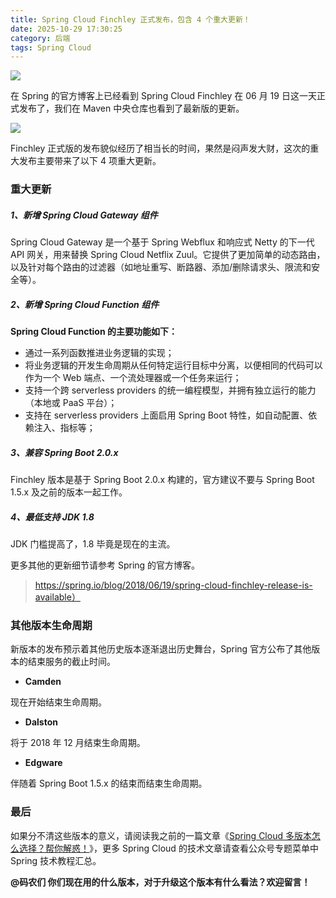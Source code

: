 ```yaml
---
title: Spring Cloud Finchley 正式发布，包含 4 个重大更新！
date: 2025-10-29 17:30:25
category: 后端
tags: Spring Cloud
---
```


![](http://img.javastack.cn/18-6-20/82197726.jpg)

在 Spring 的官方博客上已经看到 Spring Cloud Finchley 在 06 月 19 日这一天正式发布了，我们在 Maven 中央仓库也看到了最新版的更新。

![](http://img.javastack.cn/18-6-20/96626148.jpg)

Finchley 正式版的发布貌似经历了相当长的时间，果然是闷声发大财，这次的重大发布主要带来了以下 4 项重大更新。

### 重大更新

##### 1、新增 Spring Cloud Gateway 组件

Spring Cloud Gateway 是一个基于 Spring Webflux 和响应式 Netty 的下一代 API 网关，用来替换 Spring Cloud Netflix Zuul。它提供了更加简单的动态路由，以及针对每个路由的过滤器（如地址重写、断路器、添加/删除请求头、限流和安全等）。

##### 2、新增 Spring Cloud Function 组件

**Spring Cloud Function 的主要功能如下：**

- 通过一系列函数推进业务逻辑的实现；
- 将业务逻辑的开发生命周期从任何特定运行目标中分离，以便相同的代码可以作为一个 Web 端点、一个流处理器或一个任务来运行；
- 支持一个跨 serverless providers 的统一编程模型，并拥有独立运行的能力（本地或 PaaS 平台）；
- 支持在 serverless providers 上面启用 Spring Boot 特性，如自动配置、依赖注入、指标等；

##### 3、兼容 Spring Boot 2.0.x

Finchley 版本是基于 Spring Boot 2.0.x 构建的，官方建议不要与 Spring Boot 1.5.x 及之前的版本一起工作。

##### 4、最低支持 JDK 1.8

JDK 门槛提高了，1.8 毕竟是现在的主流。

更多其他的更新细节请参考 Spring 的官方博客。

> https://spring.io/blog/2018/06/19/spring-cloud-finchley-release-is-available）

### 其他版本生命周期

新版本的发布预示着其他历史版本逐渐退出历史舞台，Spring 官方公布了其他版本的结束服务的截止时间。

- **Camden**

现在开始结束生命周期。

- **Dalston**

将于 2018 年 12 月结束生命周期。

- **Edgware**

伴随着 Spring Boot 1.5.x 的结束而结束生命周期。

### 最后

如果分不清这些版本的意义，请阅读我之前的一篇文章《[Spring Cloud 多版本怎么选择？帮你解惑！](https://mp.weixin.qq.com/s/IqlHFsIrFJ5vBG9-1gldJw)》，更多 Spring Cloud 的技术文章请查看公众号专题菜单中 Spring 技术教程汇总。

**@码农们 你们现在用的什么版本，对于升级这个版本有什么看法？欢迎留言！**
